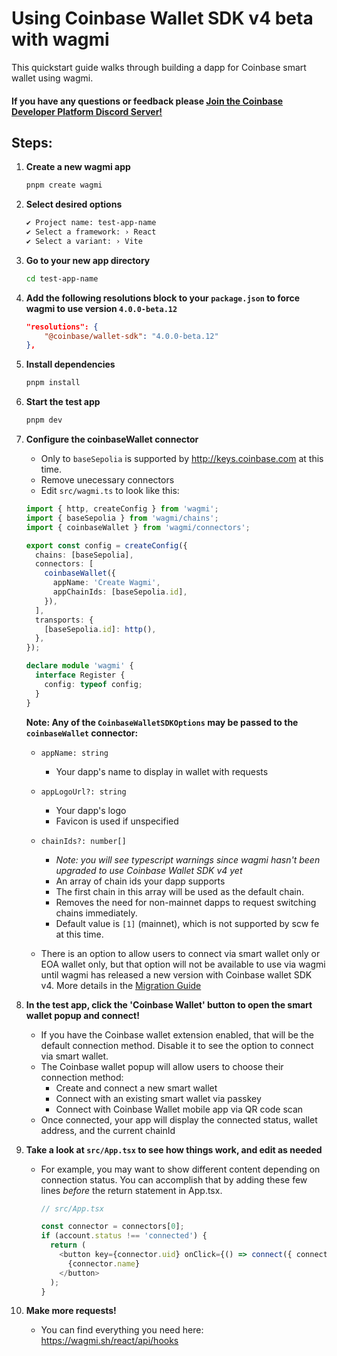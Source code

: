 # Using Coinbase Wallet SDK v4 beta with wagmi

This quickstart guide walks through building a dapp for Coinbase smart wallet using wagmi.

#### If you have any questions or feedback please [Join the Coinbase Developer Platform Discord Server!](https://discord.com/invite/cdp)

## Steps:

1. **Create a new wagmi app**
   ```sh
   pnpm create wagmi
   ```
1. **Select desired options**
   ```sh
   ✔ Project name: test-app-name
   ✔ Select a framework: › React
   ✔ Select a variant: › Vite
   ```
1. **Go to your new app directory**
   ```sh
   cd test-app-name
   ```
1. **Add the following resolutions block to your `package.json` to force wagmi to use version `4.0.0-beta.12`**
   ```json
   "resolutions": {
       "@coinbase/wallet-sdk": "4.0.0-beta.12"
   },
   ```
1. **Install dependencies**
   ```sh
   pnpm install
   ```
1. **Start the test app**
   ```sh
   pnpm dev
   ```
1. **Configure the coinbaseWallet connector**

   - Only to `baseSepolia` is supported by http://keys.coinbase.com at this time.
   - Remove unecessary connectors
   - Edit `src/wagmi.ts` to look like this:

   ```typescript
   import { http, createConfig } from 'wagmi';
   import { baseSepolia } from 'wagmi/chains';
   import { coinbaseWallet } from 'wagmi/connectors';

   export const config = createConfig({
     chains: [baseSepolia],
     connectors: [
       coinbaseWallet({
         appName: 'Create Wagmi',
         appChainIds: [baseSepolia.id],
       }),
     ],
     transports: {
       [baseSepolia.id]: http(),
     },
   });

   declare module 'wagmi' {
     interface Register {
       config: typeof config;
     }
   }
   ```

   **Note: Any of the `CoinbaseWalletSDKOptions` may be passed to the `coinbaseWallet` connector:**

   - `appName: string`
     - Your dapp's name to display in wallet with requests
   - `appLogoUrl?: string`
     - Your dapp's logo
     - Favicon is used if unspecified
   - `chainIds?: number[]`

     - _Note: you will see typescript warnings since wagmi hasn't been upgraded to use Coinbase Wallet SDK v4 yet_
     - An array of chain ids your dapp supports
     - The first chain in this array will be used as the default chain.
     - Removes the need for non-mainnet dapps to request switching chains immediately.
     - Default value is `[1]` (mainnet), which is not supported by scw fe at this time.

   - There is an option to allow users to connect via smart wallet only or EOA wallet only, but that option will not be available to use via wagmi until wagmi has released a new version with Coinbase wallet SDK v4. More details in the [Migration Guide](migration_guide.md)

1. **In the test app, click the 'Coinbase Wallet' button to open the smart wallet popup and connect!**

   - If you have the Coinbase wallet extension enabled, that will be the default connection method. Disable it to see the option to connect via smart wallet.
   - The Coinbase wallet popup will allow users to choose their connection method:
     - Create and connect a new smart wallet
     - Connect with an existing smart wallet via passkey
     - Connect with Coinbase Wallet mobile app via QR code scan
   - Once connected, your app will display the connected status, wallet address, and the current chainId

1. **Take a look at `src/App.tsx` to see how things work, and edit as needed**

   - For example, you may want to show different content depending on connection status. You can accomplish that by adding these few lines _before_ the return statement in App.tsx.

     ```ts
     // src/App.tsx

     const connector = connectors[0];
     if (account.status !== 'connected') {
       return (
         <button key={connector.uid} onClick={() => connect({ connector })} type="button">
           {connector.name}
         </button>
       );
     }
     ```

1. **Make more requests!**

   - You can find everything you need here: https://wagmi.sh/react/api/hooks
